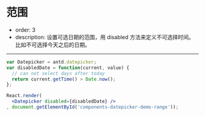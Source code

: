 # 范围

- order: 3
- description: 设置可选日期的范围，用 disabled 方法来定义不可选择时间。比如不可选择今天之后的日期。

---

````jsx
var Datepicker = antd.datepicker;
var disabledDate = function(current, value) {
  // can not select days after today
  return current.getTime() > Date.now();
};

React.render(
  <Datepicker disabled={disabledDate} />
, document.getElementById('components-datepicker-demo-range'));
````
